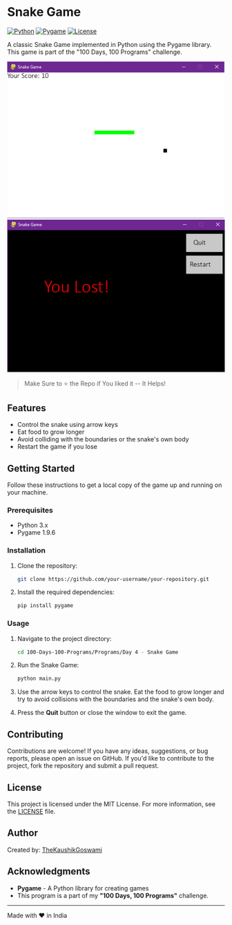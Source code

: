 # Snake Game

[![Python](https://img.shields.io/badge/Python-3.x-blue.svg?style=flat-square)](https://www.python.org)
[![Pygame](https://img.shields.io/badge/Pygame-1.9.6-red.svg?style=flat-square)](https://www.pygame.org)
[![License](https://img.shields.io/badge/License-MIT-green.svg?style=flat-square)](LICENSE)

A classic Snake Game implemented in Python using the Pygame library. This game is part of the "100 Days, 100 Programs" challenge.

![Gameplay](screenshots/gameplay.png)
![Game Over](screenshots/game_over.png)

> Make Sure to ⭐ the Repo if You liked it -- It Helps!

## Features

- Control the snake using arrow keys
- Eat food to grow longer
- Avoid colliding with the boundaries or the snake's own body
- Restart the game if you lose

## Getting Started

Follow these instructions to get a local copy of the game up and running on your machine.

### Prerequisites

- Python 3.x
- Pygame 1.9.6

### Installation

1. Clone the repository:

   ```bash
   git clone https://github.com/your-username/your-repository.git
   ```

2. Install the required dependencies:
   
   ```bash
   pip install pygame
   ```

### Usage

1. Navigate to the project directory:
   
   ```bash
   cd 100-Days-100-Programs/Programs/Day 4 - Snake Game
   ```

2. Run the Snake Game:

   ```bash
   python main.py
   ```

3. Use the arrow keys to control the snake. Eat the food to grow longer and try to avoid collisions with the boundaries and the snake's own body.

4. Press the **Quit** button or close the window to exit the game.

## Contributing

Contributions are welcome! If you have any ideas, suggestions, or bug reports, please open an issue on GitHub. If you'd like to contribute to the project, fork the repository and submit a pull request.

## License

This project is licensed under the MIT License. For more information, see the [LICENSE](https://github.com/TheKaushikGoswami/100-Days-100-Programs/blob/main/LICENSE) file.

## Author

Created by: [TheKaushikGoswami](https://github.com/TheKaushikGoswami)

## Acknowledgments

- **Pygame** - A Python library for creating games
- This program is a part of my **"100 Days, 100 Programs"** challenge.

---

Made with ❤️ in India


